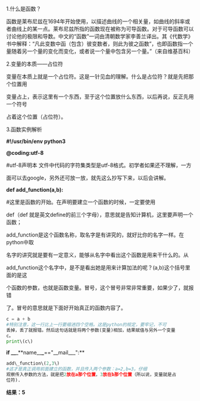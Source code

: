 1.什么是函数？

函数是莱布尼兹在1694年开始使用，以描述曲线的一个相关量，如曲线的斜率或者曲线上的某一点。莱布尼兹所指的函数现在被称为可导函数。对于可导函数可以讨论他的极限和导数。中文的“函数”一词由清朝数学家李善兰译出。其《代数学》书中解释：“凡此变数中函（包含）彼变数者，则此为彼之函数”，也即函数指一个量随着另一个量的变化而变化，或者说一个量中包含另一个量。”（来自维基百科）

2.变量的本质——占位符

变量在本质上就是一个占位符。这是一针见血的理解。什么是占位符？就是先把那个位置用

变量占上，表示这里有一个东西，至于这个位置放什么东西，以后再说，反正先用一个符号

占着这个位置（占位符）。

3.函数实例解析

**\#!/usr/bin/env python3**

**@coding:utf-8**

\#utf-8声明本 文件中代码的字符集类型是utf-8格式。初学者如果还不理解，一方

面可以去google，另外还可放一放，就先这么抄写下来，以后会讲解。

**def add\_function\(a,b\):**

\#这里是函数的开始。在声明要建立一个函数的时候，一定要使用

def（def 就是英文define的前三个字母），意思就是告知计算机，这里要声明一个函数；

add\_function是这个函数名称，取名字是有讲究的，就好比你的名字一样。在python中取

名字的讲究就是要有一定意义，能够从名字中看出这个函数是用来干什么的。从

add\_function这个名字中，是不是看出她是用来计算加法的呢？\(a,b\)这个括号里面的是这

个函数的参数，也就是函数变量。冒号，这个冒号非常非常重要，如果少了，就报错

了。冒号的意思就是下面好开始真正的函数内容了。

```py
c = a + b
#特别注意，这一行比上一行要缩进四个空格。这是python的规定，要牢记，不可
丢掉，丢了就报错。然后这句话就是将两个参数(变量)相加，结果赋值与另外一个变量
c。
print\(c\)
```

**if \_\_**_\*\*name\_\_**\_**=="\_\_mail\_\_\_":\*\*

```py
add\_function\(2,3\)
#这才是真正调用前面建立的函数，并且传入两个参数：a=2,b=3。仔细
观察传入参数的方法，就是把2放在a那个位置，3放在b那个位置（所以说，变量就是占
位符).
```

**结果：5**

